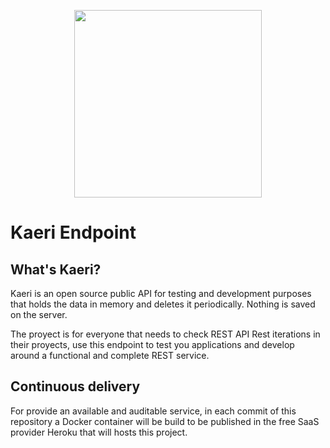 <p align="center">
    <img src="https://naval.cat/dyn_static/kaeri_logo.svg" width="300">
  </a>
</p>

# Kaeri Endpoint

## What's Kaeri?

Kaeri is an open source public API for testing and development purposes that holds the data in memory and deletes it periodically. Nothing is saved on the server.

The proyect is for everyone that needs to check REST API Rest iterations in their proyects, use this endpoint to test you applications and develop around
a functional and complete REST service.

## Continuous delivery
For provide an available and auditable service, in each commit of this repository a Docker container 
will be build to be published in the free SaaS provider Heroku that will hosts this project.
